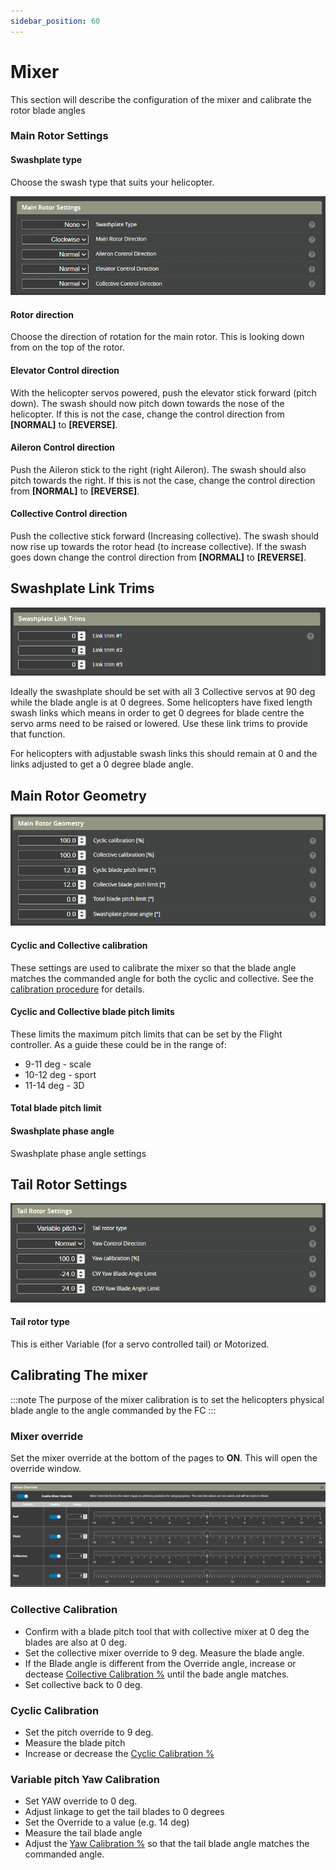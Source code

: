 ```yaml
---
sidebar_position: 60
---
```


# Mixer

This section will describe the configuration of the mixer and calibrate the rotor blade angles

### Main Rotor Settings
#### Swashplate type
Choose the swash type that suits your helicopter.

![Mixer Tab](./img/mixer_1.png)

#### Rotor direction
Choose the direction of rotation for the main rotor. This is looking down from on the top of the rotor.

#### Elevator Control direction
With the helicopter servos powered, push the elevator stick forward (pitch down). The swash should now pitch down towards the nose of the helicopter. If this is not the case, change the control direction from **[NORMAL]** to **[REVERSE]**.

#### Aileron Control direction
Push the Aileron stick to the right (right Aileron). The swash should also pitch towards the right. If this is not the case, change the control direction from **[NORMAL]** to **[REVERSE]**.

#### Collective Control direction
Push the collective stick forward (Increasing collective). The swash should now rise up towards the rotor head (to increase collective). If the swash goes down change the control direction from **[NORMAL]** to **[REVERSE]**.

## Swashplate Link Trims

![Mixer Tab](./img/mixer_2.png)

Ideally the swashplate should be set with all 3 Collective servos at 90 deg while the blade angle is at 0 degrees. Some helicopters have fixed length swash links which means in order to get 0 degrees for blade centre the servo arms need to be raised or lowered. Use these link trims to provide that function.

For helicopters with adjustable swash links this should remain at 0 and the links adjusted to get a 0 degree blade angle.

## Main Rotor Geometry

![Mixer Tab](./img/mixer_3.png)

#### Cyclic and Collective calibration
These settings are used to calibrate the mixer so that the blade angle matches the commanded angle for both the cyclic and collective. See the [calibration procedure](#calibrating-the-mixer) for details.

#### Cyclic and Collective blade pitch limits
These limits the maximum pitch limits that can be set by the Flight controller. As a guide these could be in the range of:
* 9-11 deg - scale
* 10-12 deg - sport 
* 11-14 deg - 3D 

#### Total blade pitch limit


#### Swashplate phase angle
Swashplate phase angle settings 

## Tail Rotor Settings

![Mixer Tab](./img/mixer_4.png)

#### Tail rotor type
This is either Variable (for a servo controlled tail) or Motorized.

## Calibrating The mixer
:::note
The purpose of the mixer calibration is to set the helicopters physical blade angle to the angle commanded by the FC
:::
### Mixer override
Set the mixer override at the bottom of the pages to **ON**. This will open the override window.

![Mixer Tab](./img/mixer_5.png)

### Collective Calibration
* Confirm with a blade pitch tool that with collective mixer at 0 deg the blades are also at 0 deg.  
* Set the collective mixer override to 9 deg. Measure the blade angle.   
* If the Blade angle is different from the Override angle, increase or dectease [Collective Calibration %](#cyclic-and-collective-calibration) until the bade angle matches.  
* Set collective back to 0 deg.

### Cyclic Calibration
* Set the pitch override to 9 deg.  
* Measure the blade pitch  
* Increase or decrease the [Cyclic Calibration %](#cyclic-and-collective-calibration)

### Variable pitch Yaw Calibration 
* Set YAW override to 0 deg.  
* Adjust linkage to get the tail blades to 0 degrees  
* Set the Override to a value (e.g. 14 deg)  
* Measure the tail blade angle  
* Adjust the [Yaw Calibration %](#tail-rotor-settings) so that the tail blade angle matches the commanded angle.  
